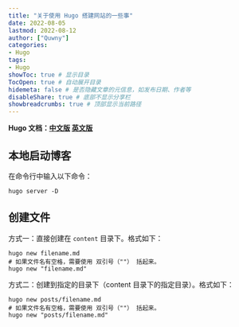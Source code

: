 ```yaml
---
title: "关于使用 Hugo 搭建网站的一些事"
date: 2022-08-05
lastmod: 2022-08-12
author: ["Quwny"]
categories: 
- Hugo
tags: 
- Hugo
showToc: true # 显示目录
TocOpen: true # 自动展开目录
hidemeta: false # 是否隐藏文章的元信息，如发布日期、作者等
disableShare: true # 底部不显示分享栏
showbreadcrumbs: true # 顶部显示当前路径
---
```


**Hugo 文档：[中文版](https://www.gohugo.org/) [英文版](https://gohugo.io/)**

## 本地启动博客

在命令行中输入以下命令：

```Shell
hugo server -D
```

## 创建文件

方式一：直接创建在 `content` 目录下。格式如下：

```Shell
hugo new filename.md
# 如果文件名有空格，需要使用 双引号（""） 括起来。
hugo new "filename.md"
```

方式二：创建到指定的目录下（content 目录下的指定目录）。格式如下：

```Shell
hugo new posts/filename.md
# 如果文件名有空格，需要使用 双引号（""） 括起来。
hugo new "posts/filename.md"
```
